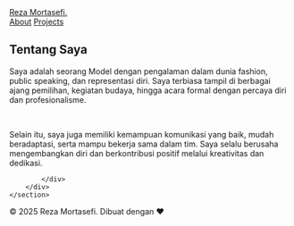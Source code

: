 <!DOCTYPE html>
<html lang="id">
<head>
  <meta charset="utf-8" />
  <meta name="viewport" content="width=device-width, initial-scale=1" />
  <title>Tentang Saya — Reza Mortasefi</title>
  <link rel="stylesheet" href="style.css" />
  <link rel="preconnect" href="https://fonts.gstatic.com" crossorigin />
  <link href="https://fonts.googleapis.com/css2?family=Inter:wght@300;400;500;600;700&display=swap" rel="stylesheet">
</head>
<body>
  <div class="nav-container">
    <nav class="nav">
      <div class="nav-content">
        <div class="nav-left">
          <a href="index.html">Reza Mortasefi.</a>
        </div>
        <div class="nav-right">
          <a href="about.html" class="active-page">About</a>
          <a href="project.html">Projects</a>
        </div>
      </div>
    </nav>
  </div>

  <div class="body-container">
    <section class="container-about-full" id="About">
      <div class="container">
        <h2>Tentang Saya</h2>
        <p>Saya adalah seorang Model dengan pengalaman dalam dunia fashion, public speaking, dan representasi diri. 
          Saya terbiasa tampil di berbagai ajang pemilihan, kegiatan budaya, hingga acara formal dengan percaya diri dan profesionalisme.</p>
        <br>
        <p>Selain itu, saya juga memiliki kemampuan komunikasi yang baik, mudah beradaptasi, serta mampu bekerja sama dalam tim. 
          Saya selalu berusaha mengembangkan diri dan berkontribusi positif melalui kreativitas dan dedikasi.</p>
      </div>
    </section>

  </div>
</section>

  </div>
</section>

            </div>
        </div>
    </section>
  </div>

  <footer class="footer">
    <p>&copy; 2025 Reza Mortasefi. Dibuat dengan ❤️</p>
  </footer>
  
  <script src="script.js"></script>
</body>
</html>

